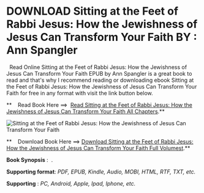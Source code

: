  **DOWNLOAD Sitting at the Feet of Rabbi Jesus: How the Jewishness of Jesus Can Transform Your Faith BY : Ann Spangler**
=======================================================================================================================

  Read Online Sitting at the Feet of Rabbi Jesus: How the Jewishness of Jesus Can Transform Your Faith EPUB by Ann Spangler is a great book to read and that's why I recommend reading or downloading ebook Sitting at the Feet of Rabbi Jesus: How the Jewishness of Jesus Can Transform Your Faith for free in any format with visit the link button below.

**    Read Book Here ==>  [Read Sitting at the Feet of Rabbi Jesus: How the Jewishness of Jesus Can Transform Your Faith All Chapters](https://goodreadbook.site/?book=0310330696).**

![Sitting at the Feet of Rabbi Jesus: How the Jewishness of Jesus Can Transform Your Faith](https://i.gr-assets.com/images/S/compressed.photo.goodreads.com/books/1505319973l/10256887.jpg)

**    Download Book Here ==> [Download Sitting at the Feet of Rabbi Jesus: How the Jewishness of Jesus Can Transform Your Faith Full Volumest](https://goodreadbook.site/?book=0310330696).**

**Book Synopsis** :  .

**Supporting format**: _PDF, EPUB, Kindle, Audio, MOBI, HTML, RTF, TXT, etc._

**Supporting** : _PC, Android, Apple, Ipad, Iphone, etc._